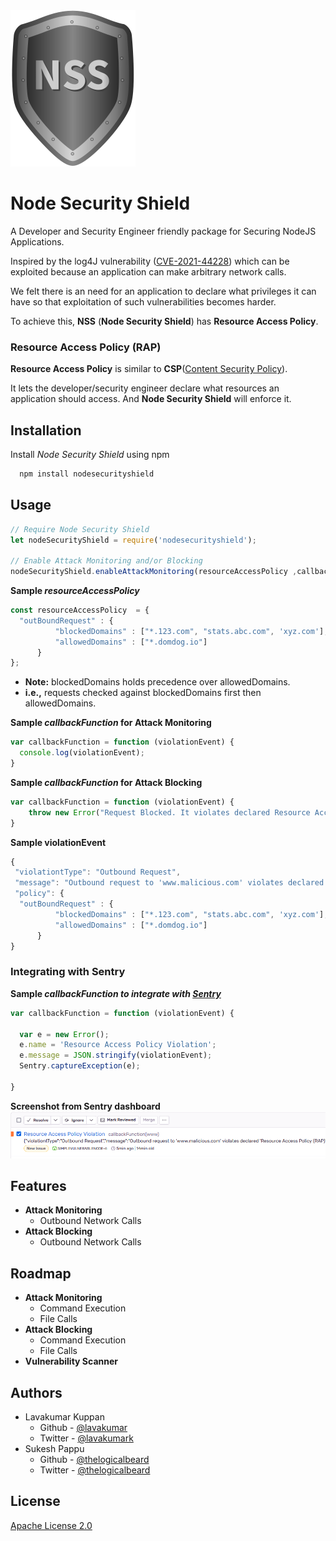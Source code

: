 <img src="/assets/images/NodeSecurityShield.png" width="200px" height="250px">


# Node Security Shield

A Developer and Security Engineer friendly package for Securing NodeJS Applications.

Inspired by the log4J vulnerability ([CVE-2021-44228](https://nvd.nist.gov/vuln/detail/CVE-2021-44228)) which can be exploited because an application can make arbitrary network calls.

We felt there is an need for an application to declare what privileges it can have so that exploitation of such vulnerabilities becomes harder.

To achieve this, **NSS** (__Node Security Shield__) has **Resource Access Policy**.


### Resource Access Policy (RAP)
**Resource Access Policy** is similar to **CSP**([Content Security Policy](https://developer.mozilla.org/en-US/docs/Web/HTTP/CSP)).

It lets the developer/security engineer declare what resources an application should access. And **Node Security Shield** will enforce it.



## Installation

Install *Node Security Shield* using npm

```bash
  npm install nodesecurityshield
```
    
## Usage

```javascript
// Require Node Security Shield
let nodeSecurityShield = require('nodesecurityshield');

// Enable Attack Monitoring and/or Blocking
nodeSecurityShield.enableAttackMonitoring(resourceAccessPolicy ,callbackFunction);
```

**Sample *resourceAccessPolicy***
```javascript
const resourceAccessPolicy  = {
  "outBoundRequest" : {
          "blockedDomains" : ["*.123.com", "stats.abc.com", 'xyz.com'],
          "allowedDomains" : ["*.domdog.io"]
      }
};
```
* **Note:** blockedDomains holds precedence over allowedDomains.
* **i.e.,** requests checked against blockedDomains first then allowedDomains.

**Sample *callbackFunction* for Attack Monitoring**
```javascript
var callbackFunction = function (violationEvent) {
  console.log(violationEvent);
}
```

**Sample *callbackFunction* for Attack Blocking**
```javascript
var callbackFunction = function (violationEvent) {
    throw new Error("Request Blocked. It violates declared Resource Access Policy.")
}
```

**Sample violationEvent**
```javascript
{
 "violationtType": "Outbound Request",
 "message": "Outbound request to 'www.malicious.com' violates declared 'Resource Access Policy (RAP)'.",
 "policy": {
  "outBoundRequest" : {
          "blockedDomains" : ["*.123.com", "stats.abc.com", 'xyz.com'],
          "allowedDomains" : ["*.domdog.io"]
      }
}
```

### Integrating with Sentry
**Sample *callbackFunction to integrate with [Sentry](https://sentry.io)***
```javascript
var callbackFunction = function (violationEvent) {
  
  var e = new Error();
  e.name = 'Resource Access Policy Violation';
  e.message = JSON.stringify(violationEvent);
  Sentry.captureException(e);

}
```
**Screenshot from Sentry dashboard**
![sentry issues](/assets/screenshots/Sentry1.png)

## Features

- **Attack Monitoring**
    - Outbound Network Calls
- **Attack Blocking**
    - Outbound Network Calls

## Roadmap

- **Attack Monitoring**
    - Command Execution
    - File Calls
- **Attack Blocking**
    - Command Execution
    - File Calls
- **Vulnerability Scanner**

## Authors

- Lavakumar Kuppan  
    - Github    - [@lavakumar](https://github.com/Lavakumar)
    - Twitter   - [@lavakumark](https://twitter.com/lavakumark)
- Sukesh Pappu  
    - Github    - [@thelogicalbeard](https://www.github.com/thelogicalbeard)
    - Twitter   - [@thelogicalbeard](https://www.twitter.com/thelogicalbeard)



## License

[Apache License 2.0](/LICENSE)

